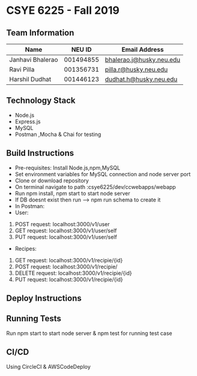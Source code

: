 # CSYE 6225 - Fall 2019

## Team Information

| Name | NEU ID | Email Address |
| --- | --- | --- |
| Janhavi Bhalerao | 001494855 | bhalerao.j@husky.neu.edu |
| Ravi Pilla | 001356731 | pilla.r@husky.neu.edu |
| Harshil Dudhat | 001446123 | dudhat.h@husky.neu.edu |

## Technology Stack
* Node.js
* Express.js
* MySQL
* Postman ,Mocha & Chai for testing

## Build Instructions
* Pre-requisites: Install Node.js,npm,MySQL
* Set environment variables for MySQL connection and node server port
* Clone or download repository
* On terminal navigate to path :csye6225/dev/ccwebapps/webapp
* Run npm install, npm start to start node server
* If DB doesnt exist then run --> npm run schema to create it
* In Postman:
* User:
1. POST request: localhost:3000/v1/user
2. GET request: localhost:3000/v1/user/self
3. PUT request: localhost:3000/v1/user/self
* Recipes:
1. GET request: localhost:3000/v1/recipie/{id}
2. POST request: localhost:3000/v1/recipie/
3. DELETE request: localhost:3000/v1/recipie/{id}
4. PUT request: localhost:3000/v1/recipie/{id}

## Deploy Instructions

## Running Tests
Run npm start to start node server & npm test for running test case

## CI/CD
Using CircleCI & AWSCodeDeploy

